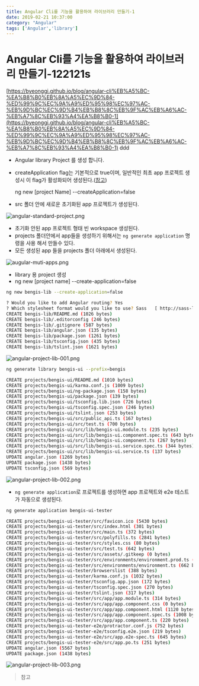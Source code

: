 ```yaml
---
title: Angular Cli를 기능을 활용하여 라이브러리 만들기-1
date: 2019-02-21 10:37:00
category: "Angular" 
tags: ['Angular','library']
---
```


# Angular Cli를 기능을 활용하여 라이브러리 만들기-122121s

[https://byeonggi.github.io/blog/angular-cli%EB%A5%BC-%EA%B8%B0%EB%8A%A5%EC%9D%84-%ED%99%9C%EC%9A%A9%ED%95%98%EC%97%AC-%EB%9D%BC%EC%9D%B4%EB%B8%8C%EB%9F%AC%EB%A6%AC-%EB%A7%8C%EB%93%A4%EA%B8%B0-1](https://byeonggi.github.io/blog/angular-cli%EB%A5%BC-%EA%B8%B0%EB%8A%A5%EC%9D%84-%ED%99%9C%EC%9A%A9%ED%95%98%EC%97%AC-%EB%9D%BC%EC%9D%B4%EB%B8%8C%EB%9F%AC%EB%A6%AC-%EB%A7%8C%EB%93%A4%EA%B8%B0-1)
ddd

- Angular library Project 를 생성 합니다.
- createApplication flag는 기본적으로 true이며, 일반적인 최초 app 프로젝트 생성시 이 flag가 활성화되어 생성된다.([참고](https://angular.io/cli/new))

    ng new [project Name] --createApplication=false

- src 폴더 안에 새로운 초기화된 app 프로젝트가 생성된다.

![angular-standard-project.png](/assets/2019-02-21-Angular-Cli-Library01/angular-standard-project.png)

- 초기화 안된 app 프로젝트 형태 빈 workspace 생성된다.
- projects 폴더안에서 app들을 생성하기 위해서는 `ng generate application` 명령을 사용 해서 만들수 있다.
- 모든 생성된 app 들을 projects 폴더 아래에서 생성된다.

![augular-muti-apps.png](/assets/2019-02-21-Angular-Cli-Library01/augular-muti-apps.png)

- library 용 project 생성
- ng new [project name] --create-application=false

```bash
ng new bengis-lib --create-application=false

? Would you like to add Angular routing? Yes
? Which stylesheet format would you like to use? Sass   [ http://sass-lang.com   ]
CREATE bengis-lib/README.md (1026 bytes)
CREATE bengis-lib/.editorconfig (246 bytes)
CREATE bengis-lib/.gitignore (587 bytes)
CREATE bengis-lib/angular.json (135 bytes)
CREATE bengis-lib/package.json (1261 bytes)
CREATE bengis-lib/tsconfig.json (435 bytes)
CREATE bengis-lib/tslint.json (1621 bytes)
```

![angular-project-lib-001.png](/assets/2019-02-21-Angular-Cli-Library01/angular-project-lib-001.png)

```bash
ng generate library bengis-ui --prefix=bengis

CREATE projects/bengis-ui/README.md (1010 bytes)
CREATE projects/bengis-ui/karma.conf.js (1009 bytes)
CREATE projects/bengis-ui/ng-package.json (158 bytes)
CREATE projects/bengis-ui/package.json (139 bytes)
CREATE projects/bengis-ui/tsconfig.lib.json (726 bytes)
CREATE projects/bengis-ui/tsconfig.spec.json (246 bytes)
CREATE projects/bengis-ui/tslint.json (253 bytes)
CREATE projects/bengis-ui/src/public_api.ts (167 bytes)
CREATE projects/bengis-ui/src/test.ts (700 bytes)
CREATE projects/bengis-ui/src/lib/bengis-ui.module.ts (235 bytes)
CREATE projects/bengis-ui/src/lib/bengis-ui.component.spec.ts (643 bytes)
CREATE projects/bengis-ui/src/lib/bengis-ui.component.ts (267 bytes)
CREATE projects/bengis-ui/src/lib/bengis-ui.service.spec.ts (344 bytes)
CREATE projects/bengis-ui/src/lib/bengis-ui.service.ts (137 bytes)
UPDATE angular.json (1269 bytes)
UPDATE package.json (1438 bytes)
UPDATE tsconfig.json (569 bytes)
```

![angular-project-lib-002.png](/assets/2019-02-21-Angular-Cli-Library01/angular-project-lib-002.png)

- `ng generate application`로 프로젝트를 생성하면 app 프로젝트와 e2e 테스트가 자동으로 생성된다.

```bash
ng generate application bengis-ui-tester

CREATE projects/bengis-ui-tester/src/favicon.ico (5430 bytes)
CREATE projects/bengis-ui-tester/src/index.html (301 bytes)
CREATE projects/bengis-ui-tester/src/main.ts (372 bytes)
CREATE projects/bengis-ui-tester/src/polyfills.ts (2841 bytes)
CREATE projects/bengis-ui-tester/src/styles.css (80 bytes)
CREATE projects/bengis-ui-tester/src/test.ts (642 bytes)
CREATE projects/bengis-ui-tester/src/assets/.gitkeep (0 bytes)
CREATE projects/bengis-ui-tester/src/environments/environment.prod.ts (51 bytes)
CREATE projects/bengis-ui-tester/src/environments/environment.ts (662 bytes)
CREATE projects/bengis-ui-tester/browserslist (388 bytes)
CREATE projects/bengis-ui-tester/karma.conf.js (1032 bytes)
CREATE projects/bengis-ui-tester/tsconfig.app.json (172 bytes)
CREATE projects/bengis-ui-tester/tsconfig.spec.json (270 bytes)
CREATE projects/bengis-ui-tester/tslint.json (317 bytes)
CREATE projects/bengis-ui-tester/src/app/app.module.ts (314 bytes)
CREATE projects/bengis-ui-tester/src/app/app.component.css (0 bytes)
CREATE projects/bengis-ui-tester/src/app/app.component.html (1120 bytes)
CREATE projects/bengis-ui-tester/src/app/app.component.spec.ts (1008 bytes)
CREATE projects/bengis-ui-tester/src/app/app.component.ts (220 bytes)
CREATE projects/bengis-ui-tester-e2e/protractor.conf.js (752 bytes)
CREATE projects/bengis-ui-tester-e2e/tsconfig.e2e.json (219 bytes)
CREATE projects/bengis-ui-tester-e2e/src/app.e2e-spec.ts (645 bytes)
CREATE projects/bengis-ui-tester-e2e/src/app.po.ts (251 bytes)
UPDATE angular.json (5567 bytes)
UPDATE package.json (1438 bytes)
```

![angular-project-lib-003.png](/assets/2019-02-21-Angular-Cli-Library01/angular-project-lib-003.png)

> 참고

